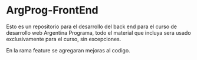 # ArgProg-FrontEnd

Esto es un repositorio para el desarrollo del back end para el curso de desarrollo web Argentina Programa, todo el material que incluya sera usado exclusivamente para el curso, sin excepciones.

En la rama feature se agregaran mejoras al codigo.
